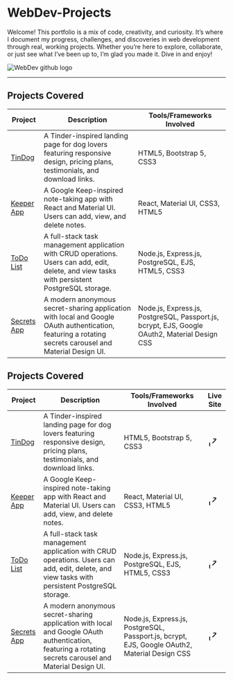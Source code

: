 # WebDev-Projects
Welcome! This portfolio is a mix of code, creativity, and curiosity. It’s where I document my progress, challenges, and discoveries in web development through real, working projects.
Whether you’re here to explore, collaborate, or just see what I’ve been up to, I’m glad you made it. Dive in and enjoy!

![WebDev github logo](https://github.com/user-attachments/assets/e75dbdfd-a3c9-4251-8937-fa78efba5481)

---

## Projects Covered

| Project | Description | Tools/Frameworks Involved |
|---------|-------------|---------------------------|
| [TinDog](https://github.com/Avaneesh40585/TinDog) | A Tinder-inspired landing page for dog lovers featuring responsive design, pricing plans, testimonials, and download links. | HTML5, Bootstrap 5, CSS3 |
| [Keeper App](https://github.com/Avaneesh40585/Keeper-App) | A Google Keep-inspired note-taking app with React and Material UI. Users can add, view, and delete notes. | React, Material UI, CSS3, HTML5 |
| [ToDo List](https://github.com/Avaneesh40585/ToDo-List) | A full-stack task management application with CRUD operations. Users can add, edit, delete, and view tasks with persistent PostgreSQL storage. | Node.js, Express.js, PostgreSQL, EJS, HTML5, CSS3 |
| [Secrets App](https://github.com/Avaneesh40585/Secrets-App) | A modern anonymous secret-sharing application with local and Google OAuth authentication, featuring a rotating secrets carousel and Material Design UI. | Node.js, Express.js, PostgreSQL, Passport.js, bcrypt, EJS, Google OAuth2, Material Design CSS |




## Projects Covered

| Project | Description | Tools/Frameworks Involved | Live Site |
|---------|-------------|---------------------------|-----------|
| [TinDog](https://github.com/Avaneesh40585/TinDog) | A Tinder-inspired landing page for dog lovers featuring responsive design, pricing plans, testimonials, and download links. | HTML5, Bootstrap 5, CSS3 | <a href="https://avaneesh40585.github.io/TinDog/" target="_blank"><svg xmlns="http://www.w3.org/2000/svg" width="20" height="20" fill="none" stroke="currentColor" stroke-width="2" stroke-linecap="round" stroke-linejoin="round"><path d="M14 3h7v7"/><path d="M21 3l-9 9"/><path d="M5 12v7a2 2 0 0 0 2 2h7"/></svg></a> |
| [Keeper App](https://github.com/Avaneesh40585/Keeper-App) | A Google Keep-inspired note-taking app with React and Material UI. Users can add, view, and delete notes. | React, Material UI, CSS3, HTML5 | <a href="https://avaneesh40585.github.io/Keeper-App/" target="_blank"><svg xmlns="http://www.w3.org/2000/svg" width="20" height="20" fill="none" stroke="currentColor" stroke-width="2" stroke-linecap="round" stroke-linejoin="round"><path d="M14 3h7v7"/><path d="M21 3l-9 9"/><path d="M5 12v7a2 2 0 0 0 2 2h7"/></svg></a> |
| [ToDo List](https://github.com/Avaneesh40585/ToDo-List) | A full-stack task management application with CRUD operations. Users can add, edit, delete, and view tasks with persistent PostgreSQL storage. | Node.js, Express.js, PostgreSQL, EJS, HTML5, CSS3 | <a href="https://avaneesh40585.github.io/ToDo-List/" target="_blank"><svg xmlns="http://www.w3.org/2000/svg" width="20" height="20" fill="none" stroke="currentColor" stroke-width="2" stroke-linecap="round" stroke-linejoin="round"><path d="M14 3h7v7"/><path d="M21 3l-9 9"/><path d="M5 12v7a2 2 0 0 0 2 2h7"/></svg></a> |
| [Secrets App](https://github.com/Avaneesh40585/Secrets-App) | A modern anonymous secret-sharing application with local and Google OAuth authentication, featuring a rotating secrets carousel and Material Design UI. | Node.js, Express.js, PostgreSQL, Passport.js, bcrypt, EJS, Google OAuth2, Material Design CSS | <a href="https://avaneesh40585.github.io/Secrets-App/" target="_blank"><svg xmlns="http://www.w3.org/2000/svg" width="20" height="20" fill="none" stroke="currentColor" stroke-width="2" stroke-linecap="round" stroke-linejoin="round"><path d="M14 3h7v7"/><path d="M21 3l-9 9"/><path d="M5 12v7a2 2 0 0 0 2 2h7"/></svg></a> |

